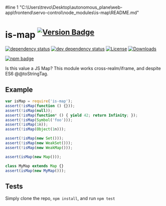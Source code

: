 #line 1 "C:\\Users\\trevo\\Desktop\\autonomous_plane\\web-app\\frontend\\servo-control\\node_modules\\is-map\\README.md"
# is-map <sup>[![Version Badge][2]][1]</sup>

[![dependency status][5]][6]
[![dev dependency status][7]][8]
[![License][license-image]][license-url]
[![Downloads][downloads-image]][downloads-url]

[![npm badge][11]][1]

Is this value a JS Map? This module works cross-realm/iframe, and despite ES6 @@toStringTag.

## Example

```js
var isMap = require('is-map');
assert(!isMap(function () {}));
assert(!isMap(null));
assert(!isMap(function* () { yield 42; return Infinity; });
assert(!isMap(Symbol('foo')));
assert(!isMap(1n));
assert(!isMap(Object(1n)));

assert(!isMap(new Set()));
assert(!isMap(new WeakSet()));
assert(!isMap(new WeakMap()));

assert(isMap(new Map()));

class MyMap extends Map {}
assert(isMap(new MyMap()));
```

## Tests
Simply clone the repo, `npm install`, and run `npm test`

[1]: https://npmjs.org/package/is-map
[2]: https://versionbadg.es/inspect-js/is-map.svg
[5]: https://david-dm.org/inspect-js/is-map.svg
[6]: https://david-dm.org/inspect-js/is-map
[7]: https://david-dm.org/inspect-js/is-map/dev-status.svg
[8]: https://david-dm.org/inspect-js/is-map#info=devDependencies
[11]: https://nodei.co/npm/is-map.png?downloads=true&stars=true
[license-image]: https://img.shields.io/npm/l/is-map.svg
[license-url]: LICENSE
[downloads-image]: https://img.shields.io/npm/dm/is-map.svg
[downloads-url]: https://npm-stat.com/charts.html?package=is-map
